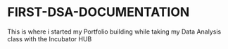 # FIRST-DSA-DOCUMENTATION
This is where i started my Portfolio building while taking my Data Analysis class with the Incubator HUB
